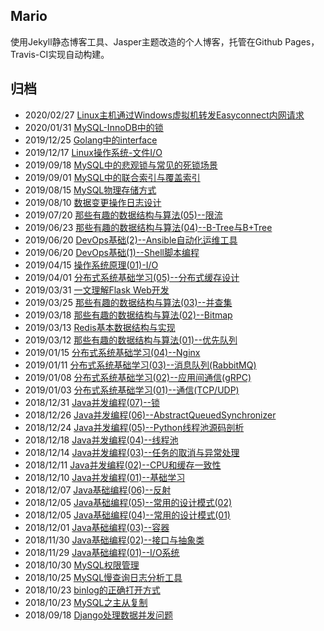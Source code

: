 
## Mario

使用Jekyll静态博客工具、Jasper主题改造的个人博客，托管在Github Pages，Travis-CI实现自动构建。


## 归档

- 2020/02/27 [Linux主机通过Windows虚拟机转发Easyconnect内网请求](https://smartkeyerror.com/Linux-Use-EasyConnect)
- 2020/01/31 [MySQL-InnoDB中的锁](https://smartkeyerror.com/MySQL-InnoDB-Lock)
- 2019/12/25 [Golang中的interface](https://smartkeyerror.com/Golang-interface)
- 2019/12/17 [Linux操作系统-文件I/O](https://smartkeyerror.com/Linux-IO)
- 2019/09/18 [MySQL中的悲观锁与常见的死锁场景](https://smartkeyerror.com/MySQL-Pessimistic-Lock)
- 2019/09/01 [MySQL中的联合索引与覆盖索引](https://smartkeyerror.com/MySQL-union-index-and-cover-index)
- 2019/08/15 [MySQL物理存储方式](https://smartkeyerror.com/MySQL-physical-structure)
- 2019/08/10 [数据变更操作日志设计](https://smartkeyerror.com/change-log-system-design)
- 2019/07/20 [那些有趣的数据结构与算法(05)--限流](https://smartkeyerror.com/limits)
- 2019/06/23 [那些有趣的数据结构与算法(04)--B-Tree与B+Tree](https://smartkeyerror.com/B+Tree-and-B-Tree)
- 2019/06/20 [DevOps基础(2)--Ansible自动化运维工具](https://smartkeyerror.com/Ansible)
- 2019/06/20 [DevOps基础(1)--Shell脚本编程](https://smartkeyerror.com/shell-programing)
- 2019/04/15 [操作系统原理(01)-I/O](https://smartkeyerror.com/operation-system-with-IO)
- 2019/04/01 [分布式系统基础学习(05)--分布式缓存设计](https://smartkeyerror.com/distributed-cache)
- 2019/03/31 [一文理解Flask Web开发](https://smartkeyerror.com/Flask-Web)
- 2019/03/25 [那些有趣的数据结构与算法(03)--并查集](https://smartkeyerror.com/UnionFind)
- 2019/03/18 [那些有趣的数据结构与算法(02)--Bitmap](https://smartkeyerror.com/Bitmap)
- 2019/03/13 [Redis基本数据结构与实现](https://smartkeyerror.com/Redis-base-data-structure)
- 2019/03/12 [那些有趣的数据结构与算法(01)--优先队列](https://smartkeyerror.com/PriorityQueue)
- 2019/01/15 [分布式系统基础学习(04)--Nginx](https://smartkeyerror.com/Nginx)
- 2019/01/11 [分布式系统基础学习(03)--消息队列(RabbitMQ)](https://smartkeyerror.com/message-queue)
- 2019/01/08 [分布式系统基础学习(02)--应用间通信(gRPC)](https://smartkeyerror.com/service-communication)
- 2019/01/03 [分布式系统基础学习(01)--通信(TCP/UDP)](https://smartkeyerror.com/distributed-system-of-communication)
- 2018/12/31 [Java并发编程(07)--锁](https://smartkeyerror.com/Lock)
- 2018/12/26 [Java并发编程(06)--AbstractQueuedSynchronizer](https://smartkeyerror.com/AbstractQueuedSynchronizer)
- 2018/12/24 [Java并发编程(05)--Python线程池源码剖析](https://smartkeyerror.com/Python-ThreadingPool)
- 2018/12/18 [Java并发编程(04)--线程池](https://smartkeyerror.com/Java-ThreadingPool)
- 2018/12/14 [Java并发编程(03)--任务的取消与异常处理](https://smartkeyerror.com/task-cancel-and-exception)
- 2018/12/11 [Java并发编程(02)--CPU和缓存一致性](https://smartkeyerror.com/CPU-and-cache)
- 2018/12/10 [Java并发编程(01)--基础学习](https://smartkeyerror.com/Java-Concurrent-Base)
- 2018/12/07 [Java基础编程(06)--反射](https://smartkeyerror.com/Reflect)
- 2018/12/05 [Java基础编程(05)--常用的设计模式(02)](https://smartkeyerror.com/Java-Design-Pattern-02)
- 2018/12/05 [Java基础编程(04)--常用的设计模式(01)](https://smartkeyerror.com/Java-Design-Pattern)
- 2018/12/01 [Java基础编程(03)--容器](https://smartkeyerror.com/Java-Container)
- 2018/11/30 [Java基础编程(02)--接口与抽象类](https://smartkeyerror.com/Java-Interface-and-abstract-class)
- 2018/11/29 [Java基础编程(01)--I/O系统](https://smartkeyerror.com/Java-IO)
- 2018/10/30 [MySQL权限管理](https://smartkeyerror.com/MySQL-Permissions)
- 2018/10/25 [MySQL慢查询日志分析工具](https://smartkeyerror.com/MySQL-slow-query-analysis-tool)
- 2018/10/23 [binlog的正确打开方式](https://smartkeyerror.com/MySQL-binlog)
- 2018/10/23 [MySQL之主从复制](https://smartkeyerror.com/MySQL-master-slave)
- 2018/09/18 [Django处理数据并发问题](https://smartkeyerror.com/django-concurrent-data-process)
